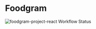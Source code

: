 # Foodgram

![foodgram-project-react Workflow Status](https://github.com/wisphes/foodgram-project-react/actions/workflows/foodgram_workflow.yml/badge.svg?branch=master&event=push)
